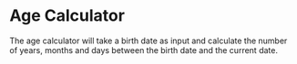 # Age Calculator
The age calculator will take a birth date as input and calculate the number of years, months and days between the birth date and the current date.
